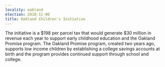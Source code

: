 ```yaml
---
locality: oakland
election: 2018-11-06
title: Oakland Children's Initiative
---
```

The initiative is a $198 per parcel tax that would generate $30 million in revenue each year to support early childhood education and the Oakland Promise program. The Oakland Promise program, created two years ago, supports low income children by establishing a college savings accounts at birth and the program provides continued support through school and college.
